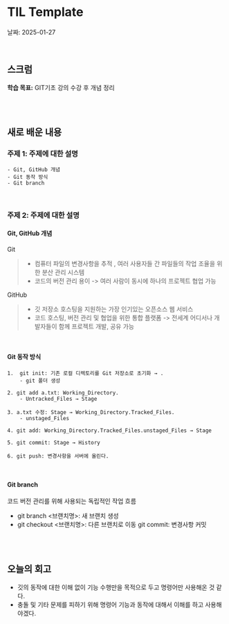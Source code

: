 # TIL Template
날짜: 2025-01-27

<br/>

## 스크럼
**학습 목표:** GIT기초 강의 수강 후 개념 정리

<br/>
<br/>

## 새로 배운 내용
### 주제 1: 주제에 대한 설명
````
- Git, GitHub 개념
- Git 동작 방식
- Git branch
````

<br/>

### 주제 2: 주제에 대한 설명
#### Git, GitHub 개념
Git
>- 컴퓨터 파일의 변경사항을 추적 , 여러 사용자들 간 파일들의 작업 조율을 위한 분산 관리 시스템
>- 코드의 버전 관리 용이 -> 여러 사람이 동시에 하나의 프로젝트 협업 가능


GitHub
>- 깃 저장소 호스팅을 지원하는 가장 인기있는 오픈소스 웹 서비스
>- 코드 호스팅, 버전 관리 및 협업을 위한 통합 플랫폼 -> 전세계 어디서나 개발자들이 함께 프로젝트 개발, 공유 가능

<br/>

#### Git 동작 방식
````
1.  git init: 기존 로컬 디렉토리를 Git 저장소로 초기화 → .
    - git 폴더 생성

2. git add a.txt: Working_Directory.
    - Untracked_Files → Stage

3. a.txt 수정: Stage → Working_Directory.Tracked_Files.
    - unstaged_Files

4. git add: Working_Directory.Tracked_Files.unstaged_Files → Stage

5. git commit: Stage → History

6. git push: 변경사항을 서버에 올린다.
````
<br/>

#### Git branch
코드 버전 관리를 위해 사용되는 독립적인 작업 흐름
- git branch <브랜치명>: 새 브랜치 생성
- git checkout <브랜치명>: 다른 브랜치로 이동
git commit: 변경사항 커밋

<!-- ### 오늘의 도전 과제와 해결 방법
- 도전 과제 1: 도전 과제에 대한 설명 및 해결 방법
- 도전 과제 2: 도전 과제에 대한 설명 및 해결 방법 -->

<br/>
<br/>

## 오늘의 회고
- 깃의 동작에 대한 이해 없이 기능 수행만을 목적으로 두고 명령어만 사용해온 것 같다.
- 충돌 및 기타 문제를 피하기 위해 명령어 기능과 동작에 대해서 이해를 하고 사용해야겠다.

<!-- ### 참고 자료 및 링크
- [링크 제목](URL)
- [링크 제목](URL) -->